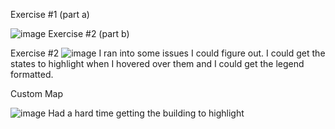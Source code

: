 Exercise #1 (part a)

![image](https://user-images.githubusercontent.com/112281942/204104486-a004c571-d2da-49b7-b459-eac1dbdf63d0.png)
 Exercise #2 (part b)

Exercise #2
![image](https://user-images.githubusercontent.com/112281942/204104352-f237b581-3535-4bd9-99ee-0e580f7ffb5f.png)
I ran into some issues I could figure out. I could get the states to highlight when I hovered over them and I could get the legend formatted.


Custom Map

![image](https://user-images.githubusercontent.com/112281942/204105792-de6bf153-9f8f-4e2a-b158-9d38fd03f4c1.png)
Had a hard time getting the building to highlight
